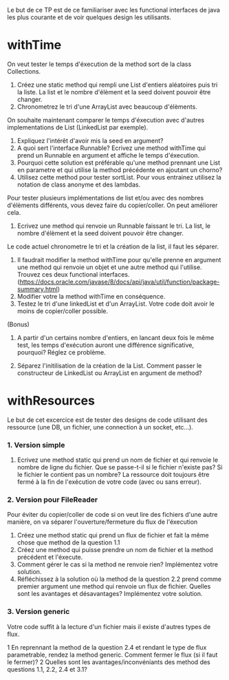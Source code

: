 Le but de ce TP est de ce familiariser avec les functional interfaces de java les plus courante et de voir quelques design les utilisants.

# withTime

On veut tester le temps d'éxecution de la method sort de la class Collections.

1. Créez une static method qui rempli une List d'entiers aléatoires puis tri la liste. 
La list et le nombre d'élèment et la seed doivent pouvoir être changer.
2. Chronometrez le tri d'une ArrayList avec beaucoup d'élèments.

On souhaite maintenant comparer le temps d'éxecution avec d'autres implementations de List (LinkedList par exemple).

1. Expliquez l'intérêt d'avoir mis la seed en argument?
2. A quoi sert l'interface Runnable? Ecrivez une method withTime qui prend un Runnable en argument et affiche le temps d'éxecution. 
3. Pourquoi cette solution est préférable qu'une method prennant une List en parametre et qui utilise la method précédente en ajoutant un chorno?
4. Utilisez cette method pour tester sortList. Pour vous entrainez utilisez la notation de class anonyme et des lambdas.

Pour tester plusieurs implémentations de list et/ou avec des nombres d'élèments différents, vous devez faire du copier/coller.
On peut améliorer cela.

1. Ecrivez une method qui renvoie un Runnable faissant le tri. 
La list, le nombre d'élèment et la seed doivent pouvoir être changer.

Le code actuel chronometre le tri et la création de la list, il faut les séparer.


1. Il faudrait modifier la method withTime pour qu'elle prenne en argument une method  qui renvoie un objet
et une autre method qui l'utilise. Trouvez ces deux functional interfaces.
(https://docs.oracle.com/javase/8/docs/api/java/util/function/package-summary.html)
2. Modifier votre la method withTime en conséquence. 
3. Testez le tri d'une linkedList et d'un ArrayList. Votre code doit avoir le moins de copier/coller possible.

(Bonus)

1. A partir d'un certains nombre d'entiers, en lancant deux fois le même test, les temps d'exécution auront une différence significative, pourquoi? Réglez ce problème.

2. Séparez l'initilisation de la création de la List. Comment passer le constructeur de LinkedList ou ArrayList en argument de method?

# withResources

Le but de cet excercice est de tester des designs de code utilisant des ressource (une DB, un fichier, une connection à un socket, etc...).

### 1. Version simple

1. Ecrivez une method static qui prend un nom de fichier et qui renvoie le nombre de ligne du fichier. Que se passe-t-il si le fichier n'existe pas? Si le fichier le contient pas un nombre? La ressource doit toujours être fermé à la fin de l'exécution de votre code (avec ou sans erreur).

### 2. Version pour FileReader 

Pour éviter du copier/coller de code si on veut lire des fichiers d'une autre manière, on va séparer l'ouverture/fermeture du flux de l'éxecution

1. Créez une method static qui prend un flux de fichier et fait la même chose que method de la question 1.1
2. Créez une method qui puisse prendre un nom de fichier et la method précédent et l'éxecute.
3. Comment gérer le cas si la method ne renvoie rien? Implémentez votre solution.
4. Réfléchissez à la solution où la method de la question 2.2 prend comme premier argument une method qui renvoie un flux de fichier.
Quelles sont les avantages et désavantages? Implémentez votre solution.

### 3. Version generic 

Votre code suffit à la lecture d'un fichier mais il existe d'autres types de flux.

1 En reprennant la method de la question 2.4 et rendant le type de flux parametrable, rendez la method generic.
Comment fermer le flux (si il faut le fermer)?
2 Quelles sont les avantages/inconvéniants des method des questions 1.1, 2.2, 2.4 et 3.1?
